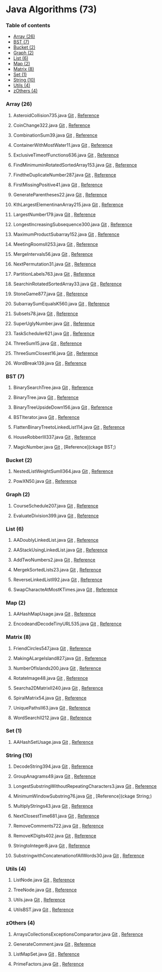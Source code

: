 # Java Algorithms (73)
### Table of contents

- [Array (26)](https://github.com/shubham20yeole/Java/tree/master/Array)
- [BST (7)](https://github.com/shubham20yeole/Java/tree/master/BST)
- [Bucket (2)](https://github.com/shubham20yeole/Java/tree/master/Bucket)
- [Graph (2)](https://github.com/shubham20yeole/Java/tree/master/Graph)
- [List (6)](https://github.com/shubham20yeole/Java/tree/master/List)
- [Map (2)](https://github.com/shubham20yeole/Java/tree/master/Map)
- [Matrix (8)](https://github.com/shubham20yeole/Java/tree/master/Matrix)
- [Set (1)](https://github.com/shubham20yeole/Java/tree/master/Set)
- [String (10)](https://github.com/shubham20yeole/Java/tree/master/String)
- [Utils (4)](https://github.com/shubham20yeole/Java/tree/master/Utils)
- [zOthers (4)](https://github.com/shubham20yeole/Java/tree/master/zOthers)


### Array (26)
1. AsteroidCollision735.java [Git](https://github.com/shubham20yeole/Java/blob/master/Array/AsteroidCollision735.java) , [Reference](https://leetcode.com/problems/asteroid-collision/)

2. CoinChange322.java [Git](https://github.com/shubham20yeole/Java/blob/master/Array/CoinChange322.java) , [Reference](https://leetcode.com/problems/coin-change)

3. CombinationSum39.java [Git](https://github.com/shubham20yeole/Java/blob/master/Array/CombinationSum39.java) , [Reference](https://leetcode.com/problems/combination-sum/description/)

4. ContainerWithMostWater11.java [Git](https://github.com/shubham20yeole/Java/blob/master/Array/ContainerWithMostWater11.java) , [Reference](https://leetcode.com/problems/container-with-most-water/)

5. ExclusiveTimeofFunctions636.java [Git](https://github.com/shubham20yeole/Java/blob/master/Array/ExclusiveTimeofFunctions636.java) , [Reference](https://leetcode.com/problems/exclusive-time-of-functions/)

6. FindMinimuminRotatedSortedArray153.java [Git](https://github.com/shubham20yeole/Java/blob/master/Array/FindMinimuminRotatedSortedArray153.java) , [Reference](https://leetcode.com/problems/find-minimum-in-rotated-sorted-array/)

7. FindtheDuplicateNumber287.java [Git](https://github.com/shubham20yeole/Java/blob/master/Array/FindtheDuplicateNumber287.java) , [Reference](https://leetcode.com/problems/find-the-duplicate-number/description/)

8. FirstMissingPositive41.java [Git](https://github.com/shubham20yeole/Java/blob/master/Array/FirstMissingPositive41.java) , [Reference](https://leetcode.com/problems/first-missing-positive/)

9. GenerateParentheses22.java [Git](https://github.com/shubham20yeole/Java/blob/master/Array/GenerateParentheses22.java) , [Reference](https://leetcode.com/problems/generate-parentheses/)

10. KthLargestElementinanArray215.java [Git](https://github.com/shubham20yeole/Java/blob/master/Array/KthLargestElementinanArray215.java) , [Reference](https://leetcode.com/problems/kth-largest-element-in-an-array/description/)

11. LargestNumber179.java [Git](https://github.com/shubham20yeole/Java/blob/master/Array/LargestNumber179.java) , [Reference](https://leetcode.com/problems/largest-number/description/)

12. LongestIncreasingSubsequence300.java [Git](https://github.com/shubham20yeole/Java/blob/master/Array/LongestIncreasingSubsequence300.java) , [Reference](https://leetcode.com/problems/longest-increasing-subsequence/description/)

13. MaximumProductSubarray152.java [Git](https://github.com/shubham20yeole/Java/blob/master/Array/MaximumProductSubarray152.java) , [Reference](https://leetcode.com/problems/maximum-product-subarray)

14. MeetingRoomsII253.java [Git](https://github.com/shubham20yeole/Java/blob/master/Array/MeetingRoomsII253.java) , [Reference](https://leetcode.com/problems/meeting-rooms-ii)

15. MergeIntervals56.java [Git](https://github.com/shubham20yeole/Java/blob/master/Array/MergeIntervals56.java) , [Reference](https://leetcode.com/problems/merge-intervals)

16. NextPermutation31.java [Git](https://github.com/shubham20yeole/Java/blob/master/Array/NextPermutation31.java) , [Reference](https://leetcode.com/problems/next-permutation)

17. PartitionLabels763.java [Git](https://github.com/shubham20yeole/Java/blob/master/Array/PartitionLabels763.java) , [Reference](https://leetcode.com/problems/partition-labels/description/)

18. SearchinRotatedSortedArray33.java [Git](https://github.com/shubham20yeole/Java/blob/master/Array/SearchinRotatedSortedArray33.java) , [Reference](https://leetcode.com/problems/search-in-rotated-sorted-array)

19. StoneGame877.java [Git](https://github.com/shubham20yeole/Java/blob/master/Array/StoneGame877.java) , [Reference](https://leetcode.com/problems/stone-game/description/)

20. SubarraySumEqualsK560.java [Git](https://github.com/shubham20yeole/Java/blob/master/Array/SubarraySumEqualsK560.java) , [Reference](https://leetcode.com/problems/subarray-sum-equals-k)

21. Subsets78.java [Git](https://github.com/shubham20yeole/Java/blob/master/Array/Subsets78.java) , [Reference](https://leetcode.com/problems/subsets)

22. SuperUglyNumber.java [Git](https://github.com/shubham20yeole/Java/blob/master/Array/SuperUglyNumber.java) , [Reference](https://leetcode.com/problems/super-ugly-number/description/)

23. TaskScheduler621.java [Git](https://github.com/shubham20yeole/Java/blob/master/Array/TaskScheduler621.java) , [Reference](https://leetcode.com/problems/task-scheduler)

24. ThreeSum15.java [Git](https://github.com/shubham20yeole/Java/blob/master/Array/ThreeSum15.java) , [Reference](https://leetcode.com/problems/3sum)

25. ThreeSumClosest16.java [Git](https://github.com/shubham20yeole/Java/blob/master/Array/ThreeSumClosest16.java) , [Reference](https://leetcode.com/problems/3sum-closest)

26. WordBreak139.java [Git](https://github.com/shubham20yeole/Java/blob/master/Array/WordBreak139.java) , [Reference](https://leetcode.com/problems/word-break)

### BST (7)
1. BinarySearchTree.java [Git](https://github.com/shubham20yeole/Java/blob/master/BST/BinarySearchTree.java) , [Reference](https://www.geeksforgeeks.org/binary-search-tree-data-structure/)

2. BinaryTree.java [Git](https://github.com/shubham20yeole/Java/blob/master/BST/BinaryTree.java) , [Reference](https://www.geeksforgeeks.org/binary-search-tree-data-structure/)

3. BinaryTreeUpsideDown156.java [Git](https://github.com/shubham20yeole/Java/blob/master/BST/BinaryTreeUpsideDown156.java) , [Reference](https://leetcode.com/problems/binary-tree-upside-down)

4. BSTIterator.java [Git](https://github.com/shubham20yeole/Java/blob/master/BST/BSTIterator.java) , [Reference](https://www.geeksforgeeks.org/binary-search-tree-data-structure/)

5. FlattenBinaryTreetoLinkedList114.java [Git](https://github.com/shubham20yeole/Java/blob/master/BST/FlattenBinaryTreetoLinkedList114.java) , [Reference](https://leetcode.com/problems/flatten-binary-tree-to-linked-list)

6. HouseRobberIII337.java [Git](https://github.com/shubham20yeole/Java/blob/master/BST/HouseRobberIII337.java) , [Reference](https://leetcode.com/problems/house-robber-iii)

7. MagicNumber.java [Git](https://github.com/shubham20yeole/Java/blob/master/BST/MagicNumber.java) , [Reference](ckage BST;)

### Bucket (2)
1. NestedListWeightSumII364.java [Git](https://github.com/shubham20yeole/Java/blob/master/Bucket/NestedListWeightSumII364.java) , [Reference](https://leetcode.com/problems/nested-list-weight-sum-ii)

2. PowXN50.java [Git](https://github.com/shubham20yeole/Java/blob/master/Bucket/PowXN50.java) , [Reference](https://leetcode.com/problems/powx-n)

### Graph (2)
1. CourseSchedule207.java [Git](https://github.com/shubham20yeole/Java/blob/master/Graph/CourseSchedule207.java) , [Reference](https://leetcode.com/problems/course-schedule/description/)

2. EvaluateDivision399.java [Git](https://github.com/shubham20yeole/Java/blob/master/Graph/EvaluateDivision399.java) , [Reference](https://leetcode.com/problems/evaluate-division)

### List (6)
1. AADoublyLinkedList.java [Git](https://github.com/shubham20yeole/Java/blob/master/List/AADoublyLinkedList.java) , [Reference](https://www.geeksforgeeks.org/doubly-linked-list/)

2. AAStackUsingLinkedList.java [Git](https://github.com/shubham20yeole/Java/blob/master/List/AAStackUsingLinkedList.java) , [Reference](https://www.geeksforgeeks.org/doubly-linked-list/)

3. AddTwoNumbers2.java [Git](https://github.com/shubham20yeole/Java/blob/master/List/AddTwoNumbers2.java) , [Reference](https://leetcode.com/problems/add-two-numbers)

4. MergekSortedLists23.java [Git](https://github.com/shubham20yeole/Java/blob/master/List/MergekSortedLists23.java) , [Reference](https://leetcode.com/problems/merge-k-sorted-lists)

5. ReverseLinkedListII92.java [Git](https://github.com/shubham20yeole/Java/blob/master/List/ReverseLinkedListII92.java) , [Reference](https://leetcode.com/problems/reverse-linked-list-ii)

6. SwapCharacteAtMostKTimes.java [Git](https://github.com/shubham20yeole/Java/blob/master/List/SwapCharacteAtMostKTimes.java) , [Reference](SwapCharacteAtMostKTimes)

### Map (2)
1. AAHashMapUsage.java [Git](https://github.com/shubham20yeole/Java/blob/master/Map/AAHashMapUsage.java) , [Reference](https://docs.oracle.com/javase/7/docs/api/java/util/HashMap.html)

2. EncodeandDecodeTinyURL535.java [Git](https://github.com/shubham20yeole/Java/blob/master/Map/EncodeandDecodeTinyURL535.java) , [Reference](https://leetcode.com/problems/encode-and-decode-tinyurl)

### Matrix (8)
1. FriendCircles547.java [Git](https://github.com/shubham20yeole/Java/blob/master/Matrix/FriendCircles547.java) , [Reference](https://leetcode.com/problems/friend-circles)

2. MakingALargeIsland827.java [Git](https://github.com/shubham20yeole/Java/blob/master/Matrix/MakingALargeIsland827.java) , [Reference](https://leetcode.com/problems/making-a-large-island)

3. NumberOfIslands200.java [Git](https://github.com/shubham20yeole/Java/blob/master/Matrix/NumberOfIslands200.java) , [Reference](https://leetcode.com/problems/number-of-islands)

4. RotateImage48.java [Git](https://github.com/shubham20yeole/Java/blob/master/Matrix/RotateImage48.java) , [Reference](https://leetcode.com/problems/rotate-image)

5. Searcha2DMatrixII240.java [Git](https://github.com/shubham20yeole/Java/blob/master/Matrix/Searcha2DMatrixII240.java) , [Reference](https://leetcode.com/problems/search-a-2d-matrix-ii)

6. SpiralMatrix54.java [Git](https://github.com/shubham20yeole/Java/blob/master/Matrix/SpiralMatrix54.java) , [Reference](https://leetcode.com/problems/spiral-matrix)

7. UniquePathsII63.java [Git](https://github.com/shubham20yeole/Java/blob/master/Matrix/UniquePathsII63.java) , [Reference](https://leetcode.com/problems/unique-paths-ii)

8. WordSearchII212.java [Git](https://github.com/shubham20yeole/Java/blob/master/Matrix/WordSearchII212.java) , [Reference](https://leetcode.com/problems/word-search-ii/description/)

### Set (1)
1. AAHashSetUsage.java [Git](https://github.com/shubham20yeole/Java/blob/master/Set/AAHashSetUsage.java) , [Reference](https://docs.oracle.com/javase/7/docs/api/java/util/HashSet.html)

### String (10)
1. DecodeString394.java [Git](https://github.com/shubham20yeole/Java/blob/master/String/DecodeString394.java) , [Reference](https://leetcode.com/problems/decode-string)

2. GroupAnagrams49.java [Git](https://github.com/shubham20yeole/Java/blob/master/String/GroupAnagrams49.java) , [Reference](https://leetcode.com/problems/group-anagrams)

3. LongestSubstringWithoutRepeatingCharacters3.java [Git](https://github.com/shubham20yeole/Java/blob/master/String/LongestSubstringWithoutRepeatingCharacters3.java) , [Reference](https://leetcode.com/problems/longest-substring-without-repeating-characters)

4. MinimumWindowSubstring76.java [Git](https://github.com/shubham20yeole/Java/blob/master/String/MinimumWindowSubstring76.java) , [Reference](ckage String;)

5. MultiplyStrings43.java [Git](https://github.com/shubham20yeole/Java/blob/master/String/MultiplyStrings43.java) , [Reference](https://leetcode.com/problems/multiply-strings)

6. NextClosestTime681.java [Git](https://github.com/shubham20yeole/Java/blob/master/String/NextClosestTime681.java) , [Reference](https://leetcode.com/problems/next-closest-time/)

7. RemoveComments722.java [Git](https://github.com/shubham20yeole/Java/blob/master/String/RemoveComments722.java) , [Reference](https://leetcode.com/problems/remove-comments)

8. RemoveKDigits402.java [Git](https://github.com/shubham20yeole/Java/blob/master/String/RemoveKDigits402.java) , [Reference](https://leetcode.com/problems/remove-k-digits)

9. StringtoInteger8.java [Git](https://github.com/shubham20yeole/Java/blob/master/String/StringtoInteger8.java) , [Reference](https://leetcode.com/problems/string-to-integer-atoi)

10. SubstringwithConcatenationofAllWords30.java [Git](https://github.com/shubham20yeole/Java/blob/master/String/SubstringwithConcatenationofAllWords30.java) , [Reference](https://leetcode.com/problems/substring-with-concatenation-of-all-words/description/)

### Utils (4)
1. ListNode.java [Git](https://github.com/shubham20yeole/Java/blob/master/Utils/ListNode.java) , [Reference](https://leetcode.com/tag/linked-list/)

2. TreeNode.java [Git](https://github.com/shubham20yeole/Java/blob/master/Utils/TreeNode.java) , [Reference](https://leetcode.com/problems/house-robber-iii)

3. Utils.java [Git](https://github.com/shubham20yeole/Java/blob/master/Utils/Utils.java) , [Reference](https://docs.oracle.com/javase/8/docs/api/java/util/package-summary.html)

4. UtilsBST.java [Git](https://github.com/shubham20yeole/Java/blob/master/Utils/UtilsBST.java) , [Reference](https://www.geeksforgeeks.org/binary-search-tree-data-structure/)

### zOthers (4)
1. ArraysCollectionsExceptionsComparartor.java [Git](https://github.com/shubham20yeole/Java/blob/master/zOthers/ArraysCollectionsExceptionsComparartor.java) , [Reference](https://www.mkyong.com/java8/java-8-lambda-comparator-example/)

2. GenerateComment.java [Git](https://github.com/shubham20yeole/Java/blob/master/zOthers/GenerateComment.java) , [Reference](https://github.com/shubham20yeole/Java)

3. ListMapSet.java [Git](https://github.com/shubham20yeole/Java/blob/master/zOthers/ListMapSet.java) , [Reference](https://beginnersbook.com/2015/01/difference-between-list-set-and-map-in-java/)

4. PrimeFactors.java [Git](https://github.com/shubham20yeole/Java/blob/master/zOthers/PrimeFactors.java) , [Reference](https://www.geeksforgeeks.org/print-all-prime-factors-of-a-given-number/)


